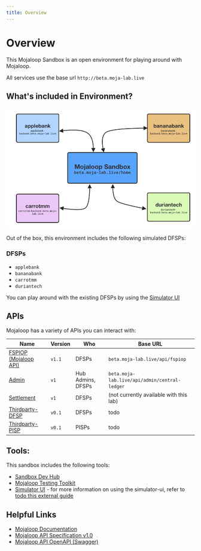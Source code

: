 ```yaml
---
title: Overview
---
```



# Overview

This Mojaloop Sandbox is an open environment for playing around with Mojaloop.

All services use the base url `http://beta.moja-lab.live`



## What's included in Environment?


![Lab Overview](./lab_onboarding.png)

Out of the box, this environment includes the following simulated DFSPs:
### DFSPs

- `applebank` 
- `bananabank`
- `carrotmm`
- `duriantech`

<!-- ### Users

[todo - MSISDNs etc.]


e.g. 

--> 

You can play around with the existing DFSPs by using the [Simulator UI](http://simulator-ui.beta.moja-lab.live)


## APIs

Mojaloop has a variety of APIs you can interact with:

| Name | Version | Who | Base URL |
| --- | --- | --- | --- |
| [FSPIOP (Mojaloop API)](/2-apis/fspiop)     | `v1.1` | DFSPs             | `beta.moja-lab.live/api/fspiop` |
| [Admin](2-apis/admin)                       | `v1`   | Hub Admins, DFSPs | `beta.moja-lab.live/api/admin/central-ledger` |
| [Settlement](2-apis/settlement.html)        | `v1`   | DFSPs             | (not currently available with this lab) |
| [Thirdparty-DFSP](/2-apis/thirdparty-dfsp)  | `v0.1` | DFSPs             | todo |
| [Thirdparty-PISP](/2-apis/thirdparty-pisp)  | `v0.1` | PISPs             | todo | 

## Tools:

This sandbox includes the following tools:


- [Sandbox Dev Hub](http://beta.moja-lab.live/home/0-getting-started)
- [Mojaloop Testing Toolkit](todo)
- [Simulator UI](http://simulator-ui.beta.moja-lab.live) - for more information on using the simulator-ui, refer to [todo this external guide]()

<!-- ## Understanding Async APIs -->
<!--  -->
<!-- The Mojaloop APIs follow an asychronous pattern. -->

## Helpful Links

- [Mojaloop Documentation](https://docs.mojaloop.io/documentation/)
- [Mojaloop API Specification v1.0](https://docs.mojaloop.io/mojaloop-specification/documents/API%20Definition%20v1.0.html)
- [Mojaloop API OpenAPI (Swagger)](https://github.com/mojaloop/mojaloop-specification/blob/master/fspiop-api/documents/v1.1-document-set/)

